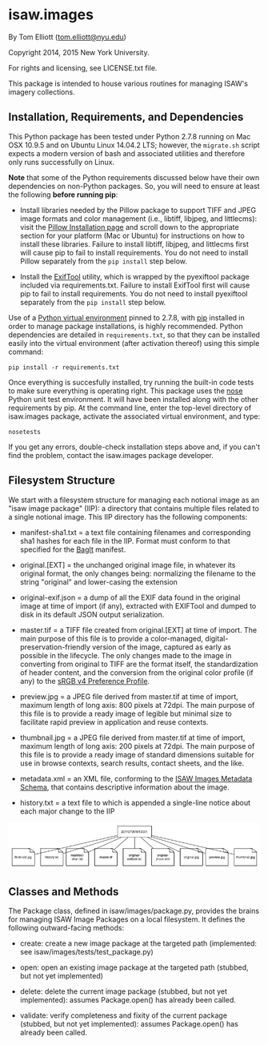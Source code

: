 isaw.images
===========

By Tom Elliott (tom.elliott@nyu.edu)

Copyright 2014, 2015 New York University.

For rights and licensing, see LICENSE.txt file.

This package is intended to house various routines for managing ISAW's imagery collections. 


Installation, Requirements, and Dependencies
---------------------------------------------

This Python package has been tested under Python 2.7.8 running on Mac OSX 10.9.5 and on Ubuntu Linux 14.04.2 LTS; however, the ```migrate.sh``` script expects a modern version of bash and associated utilities and therefore only runs successfully on Linux.

**Note** that some of the Python requirements discussed below have their own dependencies on non-Python packages. So, you will need to ensure at least the following **before running pip**:

 * Install libraries needed by the Pillow package to support TIFF and JPEG image formats and color management (i.e., libtiff, libjpeg, and littlecms): visit the [Pillow Installation page](https://pillow.readthedocs.org/installation.html) and scroll down to the appropriate section for your platform (Mac or Ubuntu) for instructions on how to install these libraries. Failure to install libtiff, libjpeg, and littlecms first will cause pip to fail to install requirements. You do not need to install Pillow separately from the ```pip install``` step below.

 * Install the [ExifTool](http://www.sno.phy.queensu.ca/~phil/exiftool/	) utility, which is wrapped by the pyexiftool package included via requirements.txt. Failure to install ExifTool first will cause pip to fail to install requirements. You do not need to install pyexiftool separately from the ```pip install``` step below.

Use of a [Python virtual environment](http://docs.python-guide.org/en/latest/dev/virtualenvs/) pinned to 2.7.8, with [pip](https://pip.pypa.io/en/latest/) installed in order to manage package installations, is highly recommended. Python dependencies are detailed in ```requirements.txt```, so that they can be installed easily into the virtual environment (after activation thereof) using this simple command:

```
pip install -r requirements.txt
```

Once everything is succesfully installed, try running the built-in code tests to make sure everything is operating right. This package uses the [nose](https://nose.readthedocs.org/en/latest/) Python unit test environment. It will have been installed along with the other requirements by pip. At the command line, enter the top-level directory of isaw.images package, activate the associated virtual environment, and type:

```
nosetests
```


If you get any errors, double-check installation steps above and, if you can't find the problem, contact the isaw.images package developer.


Filesystem Structure
---------------------

We start with a filesystem structure for managing each notional image as an "isaw image package" (IIP): a directory that contains multiple files related to a single notional image. This IIP directory has the following components:

 * manifest-sha1.txt = a text file containing filenames and corresponding sha1 hashes for each file in the IIP. Format must conform to that specified for the [BagIt](https://github.com/jkunze/bagitspec) manifest.

 * original.[EXT] = the unchanged original image file, in whatever its original format, the only changes being: normalizing the filename to the string "original" and lower-casing the extension

 * original-exif.json = a dump of all the EXIF data found in the original image at time of import (if any), extracted with EXIFTool and dumped to disk in its default JSON output serialization.

 * master.tif = a TIFF file created from original.[EXT] at time of import. The main purpose of this file is to provide a color-managed, digital-preservation-friendly version of the image, captured as early as possible in the lifecycle. The only changes made to the image in converting from original to TIFF are the format itself, the standardization of header content, and the conversion from the original color profile (if any) to the [sRGB v4 Preference Profile](http://www.color.org/srgbprofiles.xalter#v4pref).

 * preview.jpg = a JPEG file derived from master.tif at time of import, maximum length of long axis: 800 pixels at 72dpi. The main purpose of this file is to provide a ready image of legible but minimal size to facilitate rapid preview in application and reuse contexts. 

 * thumbnail.jpg = a JPEG file derived from master.tif at time of import, maximum length of long axis: 200 pixels at 72dpi. The main purpose of this file is to provide a ready image of standard dimensions suitable for use in browse contexts, search results, contact sheets, and the like.

 * metadata.xml = an XML file, conforming to the [ISAW Images Metadata Schema](./isaw/images/meta/meta-schema.rnc), that contains descriptive information about the image.

 * history.txt = a text file to which is appended a single-line notice about each major change to the IIP

 ![image showing structure of example directory](./documentation/file-structure.png)


Classes and Methods
--------------------

The Package class, defined in isaw/images/package.py, provides the brains for managing ISAW Image Packages on a local filesystem. It defines the following outward-facing methods:

 * create: create a new image package at the targeted path (implemented: see isaw/images/tests/test_package.py)

 * open: open an existing image package at the targeted path (stubbed, but not yet implemented)

 * delete: delete the current image package (stubbed, but not yet implemented): assumes Package.open() has already been called.

 * validate: verify completeness and fixity of the current package (stubbed, but not yet implemented): assumes Package.open() has already been called.



